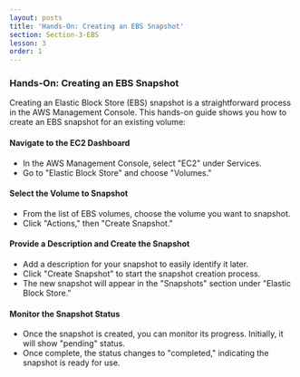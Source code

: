 ```yaml
---
layout: posts
title: 'Hands-On: Creating an EBS Snapshot'
section: Section-3-EBS
lesson: 3
order: 1
---
```


### Hands-On: Creating an EBS Snapshot

Creating an Elastic Block Store (EBS) snapshot is a straightforward process in the AWS Management Console. This hands-on guide shows you how to create an EBS snapshot for an existing volume:

<!-- pagebreak -->

#### Navigate to the EC2 Dashboard

- In the AWS Management Console, select "EC2" under Services.
- Go to "Elastic Block Store" and choose "Volumes."

<!-- pagebreak -->

#### Select the Volume to Snapshot

- From the list of EBS volumes, choose the volume you want to snapshot.
- Click "Actions," then "Create Snapshot."

<!-- pagebreak -->

#### Provide a Description and Create the Snapshot

- Add a description for your snapshot to easily identify it later.
- Click "Create Snapshot" to start the snapshot creation process.
- The new snapshot will appear in the "Snapshots" section under "Elastic Block Store."

<!-- pagebreak -->

#### Monitor the Snapshot Status

- Once the snapshot is created, you can monitor its progress. Initially, it will show "pending" status.
- Once complete, the status changes to "completed," indicating the snapshot is ready for use.
